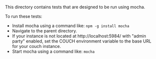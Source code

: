 This directory contains tests that are designed to be run using mocha.

To run these tests:
* Install mocha using a command like: `npm -g install mocha`
* Navigate to the parent directory.
* If your instance is not located at http://localhost:5984/ with "admin party" enabled, set the COUCH environment variable to the base URL for your couch instance.
* Start mocha using a command like: `mocha`

